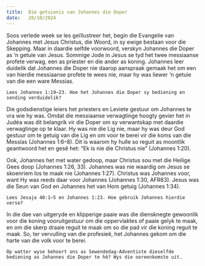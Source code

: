 ```yaml
---
title:  Die getuienis van Johannes die Doper
date:   20/10/2024
---
```


Soos verlede week se les geïllustreer het, begin die Evangelie van Johannes met Jesus Christus, die Woord, in sy ewige bestaan voor die Skepping. Maar in daardie selfde voorwoord, verskyn Johannes die Doper as ‘n getuie van Jesus. Sommige Jode in Jesus se tyd het twee messiaanse profete verwag, een as priester en die ander as koning. Johannes leer duidelik dat Johannes die Doper nie daarop aanspraak gemaak het om een van hierdie messiaanse profete te wees nie, maar hy was liewer ‘n getuie van die een ware Messías.

`Lees Johannes 1:19–23. Hoe het Johannes die Doper sy bediening en sending verduidelik?`

Die godsdienstige leiers het priesters en Leviete gestuur om Johannes te vra wie hy was. Omdat die messiaanse verwagtinge hoogty gevier het in Judéa was dit belangrik vir die Doper om sy verwantskap met daardie verwagtinge op te klaar. Hy was nie die Lig nie, maar hy was deur God gestuur om te getuig van die Lig en om voor te berei vir die koms van die Messías (Johannes 1:6–8). Dit is waarom hy hulle so reguit as moontlik geantwoord het en gesê het: “Ek is nie die Christus nie” (Johannes 1:20).

Ook, Johannes het met water gedoop, maar Christus sou met die Heilige Gees doop (Johannes 1:26, 33). Johannes was nie waardig om Jesus se skoenriem los te maak nie (Johannes 1:27). Christus was Johannes voor, want Hy was reeds daar voor Johannes (Johannes 1:30, AFR83). Jesus was die Seun van God en Johannes het van Hom getuig (Johannes 1:34).

`Lees Jesaja 40:1–5 en Johannes 1:23. Hoe gebruik Johannes hierdie verse?`

In die dae van uitgeryde en klipperige paaie was die diensknegte gewoonlik voor die koning vooruitgestuur om die oppervlaktes of paaie gelyk te maak, en om die skerp draaie reguit te maak om so die pad vir die koning reguit te maak. So, ter vervulling van die profesieë, het Johannes gekom om die harte van die volk voor te berei.

`Op watter wyse behoort ons as Sewendedag-Adventiste dieselfde bediening as Johannes die Doper te hê? Wys die ooreenkomste uit.`
